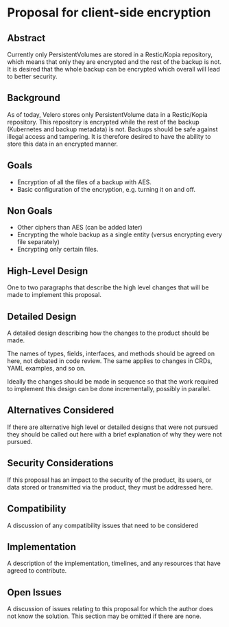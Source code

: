# Proposal for client-side encryption

## Abstract
Currently only PersistentVolumes are stored in a Restic/Kopia repository, which means that only they are encrypted and the rest of the backup is not.
It is desired that the whole backup can be encrypted which overall will lead to better security.

## Background
As of today, Velero stores only PersistentVolume data in a Restic/Kopia repository.
This repository is encrypted while the rest of the backup (Kubernetes and backup metadata) is not.
Backups should be safe against illegal access and tampering.
It is therefore desired to have the ability to store this data in an encrypted manner.

## Goals
- Encryption of all the files of a backup with AES.
- Basic configuration of the encryption, e.g. turning it on and off.

## Non Goals
- Other ciphers than AES (can be added later)
- Encrypting the whole backup as a single entity (versus encrypting every file separately)
- Encrypting only certain files.


## High-Level Design
One to two paragraphs that describe the high level changes that will be made to implement this proposal.

## Detailed Design
A detailed design describing how the changes to the product should be made.

The names of types, fields, interfaces, and methods should be agreed on here, not debated in code review.
The same applies to changes in CRDs, YAML examples, and so on.

Ideally the changes should be made in sequence so that the work required to implement this design can be done incrementally, possibly in parallel.

## Alternatives Considered
If there are alternative high level or detailed designs that were not pursued they should be called out here with a brief explanation of why they were not pursued.

## Security Considerations
If this proposal has an impact to the security of the product, its users, or data stored or transmitted via the product, they must be addressed here.

## Compatibility
A discussion of any compatibility issues that need to be considered

## Implementation
A description of the implementation, timelines, and any resources that have agreed to contribute.

## Open Issues
A discussion of issues relating to this proposal for which the author does not know the solution. This section may be omitted if there are none.
